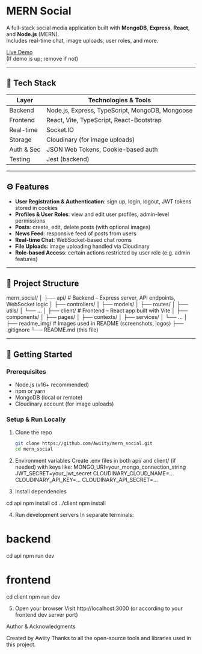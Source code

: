 # MERN Social

A full-stack social media application built with **MongoDB**, **Express**, **React**, and **Node.js** (MERN).  
Includes real-time chat, image uploads, user roles, and more.

[Live Demo](https://mern-social-tau.vercel.app)  
(If demo is up; remove if not)  

---

## 🧰 Tech Stack

| Layer       | Technologies & Tools                            |
|-------------|--------------------------------------------------|
| Backend     | Node.js, Express, TypeScript, MongoDB, Mongoose |
| Frontend    | React, Vite, TypeScript, React-Bootstrap         |
| Real-time   | Socket.IO                                         |
| Storage     | Cloudinary (for image uploads)                  |
| Auth & Sec  | JSON Web Tokens, Cookie-based auth               |
| Testing     | Jest (backend)                                    |

---

## ⚙️ Features

- **User Registration & Authentication**: sign up, login, logout, JWT tokens stored in cookies  
- **Profiles & User Roles**: view and edit user profiles, admin-level permissions  
- **Posts**: create, edit, delete posts (with optional images)  
- **News Feed**: responsive feed of posts from users  
- **Real-time Chat**: WebSocket-based chat rooms  
- **File Uploads**: image uploading handled via Cloudinary  
- **Role-based Access**: certain actions restricted by user role (e.g. admin features)  

---

## 📂 Project Structure

mern_social/
│
├── api/ # Backend – Express server, API endpoints, WebSocket logic
│ ├── controllers/
│ ├── models/
│ ├── routes/
│ ├── utils/
│ └── ...
│
├── client/ # Frontend – React app built with Vite
│ ├── components/
│ ├── pages/
│ ├── contexts/
│ ├── services/
│ └── ...
│
├── readme_img/ # Images used in README (screenshots, logos)
├── .gitignore
└── README.md (this file)

---

## 🚀 Getting Started

### Prerequisites

- Node.js (v16+ recommended)  
- npm or yarn  
- MongoDB (local or remote)  
- Cloudinary account (for image uploads)  

### Setup & Run Locally

1. Clone the repo  
   ```bash
   git clone https://github.com/Awiity/mern_social.git
   cd mern_social
   
2. Environment variables
Create .env files in both api/ and client/ (if needed) with keys like:
MONGO_URI=your_mongo_connection_string
JWT_SECRET=your_jwt_secret
CLOUDINARY_CLOUD_NAME=…
CLOUDINARY_API_KEY=…
CLOUDINARY_API_SECRET=…

3. Install dependencies

cd api
npm install
cd ../client
npm install

4. Run development servers
In separate terminals:

# backend
cd api
npm run dev  

# frontend
cd client
npm run dev

5. Open your browser
Visit http://localhost:3000 (or according to your frontend dev server port)

Author & Acknowledgments

Created by Awiity
Thanks to all the open-source tools and libraries used in this project.
